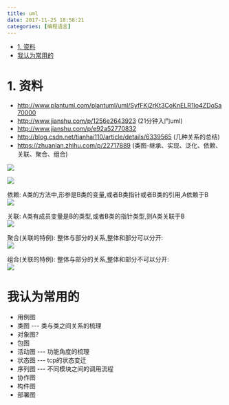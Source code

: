 ```yaml
---
title: uml
date: 2017-11-25 18:58:21
categories: [编程语言]
---
```


<!-- TOC -->

- [1. 资料](#1-资料)
- [我认为常用的](#我认为常用的)

<!-- /TOC -->

<a id="markdown-1-资料" name="1-资料"></a>
# 1. 资料

* http://www.plantuml.com/plantuml/uml/SyfFKj2rKt3CoKnELR1Io4ZDoSa70000
* http://www.jianshu.com/p/1256e2643923 (21分钟入门uml)
* http://www.jianshu.com/p/e92a52770832 
* http://blog.csdn.net/tianhai110/article/details/6339565 (几种关系的总结)
* https://zhuanlan.zhihu.com/p/22717889 (类图-继承、实现、泛化、依赖、关联、聚合、组合)


![](https://pic3.zhimg.com/80/v2-210b63fc2770591a3f1dbb2925d0c169_hd.jpg)  

![](https://pic2.zhimg.com/80/v2-32bbb1eac0f327d90461441dd14671e8_hd.jpg)  

依赖: A类的方法中,形参是B类的变量,或者B类指针或者B类的引用,A依赖于B  
![](https://pic2.zhimg.com/80/v2-71a518c254924b7723a533752899cdcb_hd.jpg)  

关联: A类有成员变量是B的类型,或者B类的指针类型,则A类关联于B  
![](https://pic2.zhimg.com/80/v2-e1dee21b7274e566d0dcd36f59d1e5da_hd.jpg)  

聚合(关联的特例): 整体与部分的关系,整体和部分可以分开:  
![](https://pic2.zhimg.com/80/v2-34057fc8fe4bbcee939a6982b9f6d3de_hd.jpg)  

组合(关联的特例): 整体与部分的关系,整体和部分不可以分开:  
![](https://pic4.zhimg.com/80/v2-6eacb1a4d9f56c3c09bd805c2c8db01d_hd.jpg)  



<a id="markdown-我认为常用的" name="我认为常用的"></a>
# 我认为常用的


* 用例图
* 类图   --- 类与类之间关系的梳理
* 对象图?
* 包图
* 活动图 --- 功能角度的梳理
* 状态图 --- tcp的状态变迁
* 序列图 --- 不同模块之间的调用流程
* 协作图
* 构件图
* 部署图
